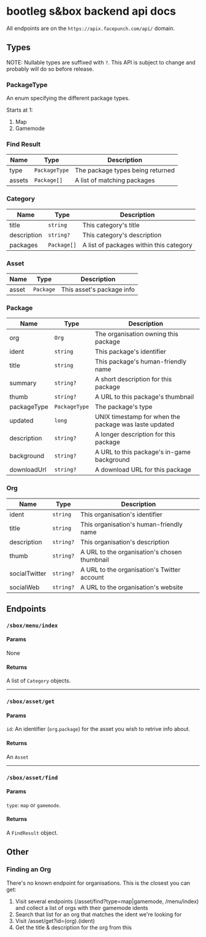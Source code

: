 # bootleg s&box backend api docs

All endpoints are on the `https://apix.facepunch.com/api/` domain.

## Types

NOTE: Nullable types are suffixed with `?`. This API is subject to change and probably
will do so before release.

### PackageType

An enum specifying the different package types.

Starts at 1:

1. Map
2. Gamemode

### Find Result

|Name           |Type            |Description                                   |
|---------------|----------------|----------------------------------------------|
| type          | `PackageType`  | The package types being returned             |
| assets        | `Package[]`    | A list of matching packages                  |

### Category

|Name           |Type         |Description                                   |
|---------------|-------------|----------------------------------------------|
| title         | `string`    | This category's title                        |
| description   | `string?`   | This category's description                  |
| packages      | `Package[]` | A list of packages within this category      |

### Asset

|Name           |Type       |Description                                   |
|---------------|-----------|----------------------------------------------|
| asset         | `Package` | This asset's package info                    |

### Package

|Name           |Type           |Description                                            |
|---------------|---------------|-------------------------------------------------------|
| org           | `Org`         | The organisation owning this package                  |
| ident         | `string`      | This package's identifier                             |
| title         | `string`      | This package's human-friendly name                    |
| summary       | `string?`     | A short description for this package                  |
| thumb         | `string?`     | A URL to this package's thumbnail                     |
| packageType   | `PackageType` | The package's type                                    |
| updated       | `long`        | UNIX timestamp for when the package was laste updated |
| description   | `string?`     | A longer description for this package                 |
| background    | `string?`     | A URL to this package's in-game background            |
| downloadUrl   | `string?`     | A download URL for this package                       |

### Org

|Name           |Type      |Description                                   |
|---------------|----------|----------------------------------------------|
| ident         | `string` | This organisation's identifier               |
| title         | `string` | This organisation's human-friendly name      |
| description   | `string?`| This organisation's description              |
| thumb         | `string?`| A URL to the organisation's chosen thumbnail |
| socialTwitter | `string?`| A URL to the organisation's Twitter account  |
| socialWeb     | `string?`| A URL to the organisation's website          |

## Endpoints

### `/sbox/menu/index`

#### Params

None

#### Returns

A list of `Category` objects.

---

### `/sbox/asset/get`

#### Params

`id`: An identifier (`org`.`package`) for the asset you wish to retrive info about.

#### Returns

An `Asset`

---

### `/sbox/asset/find`

#### Params

`type`: `map` or `gamemode`.

#### Returns

A `FindResult` object.

## Other

### Finding an Org

There's no known endpoint for organisations. This is the closest you can get:

1. Visit several endpoints (/asset/find?type=map|gamemode, /menu/index) and collect a list of orgs with their gamemode idents
2. Search that list for an org that matches the ident we're looking for
3. Visit /asset/get?id=(org).(ident)
4. Get the title & description for the org from this
